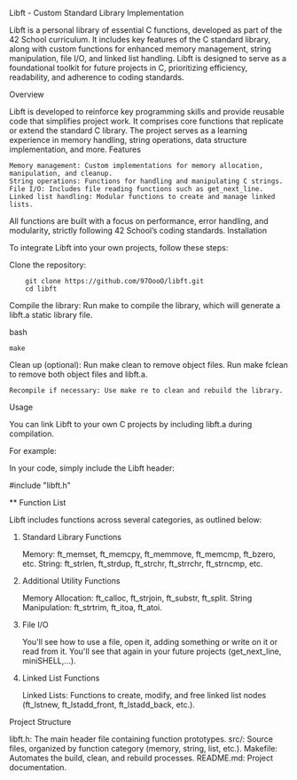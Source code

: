 Libft - Custom Standard Library Implementation

Libft is a personal library of essential C functions, developed as part of the 42 School curriculum. It includes key features of the C standard library, along with custom functions for enhanced memory management, string manipulation, file I/O, and linked list handling. Libft is designed to serve as a foundational toolkit for future projects in C, prioritizing efficiency, readability, and adherence to coding standards.

Overview

Libft is developed to reinforce key programming skills and provide reusable code that simplifies project work. It comprises core functions that replicate or extend the standard C library. The project serves as a learning experience in memory handling, string operations, data structure implementation, and more.
Features

    Memory management: Custom implementations for memory allocation, manipulation, and cleanup.
    String operations: Functions for handling and manipulating C strings.
    File I/O: Includes file reading functions such as get_next_line.
    Linked list handling: Modular functions to create and manage linked lists.

All functions are built with a focus on performance, error handling, and modularity, strictly following 42 School’s coding standards.
Installation

To integrate Libft into your own projects, follow these steps:

Clone the repository:
    
        git clone https://github.com/97OooO/libft.git
        cd libft

Compile the library: Run make to compile the library, which will generate a libft.a static library file.

bash

    make

Clean up (optional):
        Run make clean to remove object files.
        Run make fclean to remove both object files and libft.a.

    Recompile if necessary: Use make re to clean and rebuild the library.

Usage

  You can link Libft to your own C projects by including libft.a during compilation.

For example:

  In your code, simply include the Libft header:

#include "libft.h"

** Function List

Libft includes functions across several categories, as outlined below:
1. Standard Library Functions

    Memory: ft_memset, ft_memcpy, ft_memmove, ft_memcmp, ft_bzero, etc.
    String: ft_strlen, ft_strdup, ft_strchr, ft_strrchr, ft_strncmp, etc.

2. Additional Utility Functions

    Memory Allocation: ft_calloc, ft_strjoin, ft_substr, ft_split.
    String Manipulation: ft_strtrim, ft_itoa, ft_atoi.
3. File I/O

    You'll see how to use a file, open it, adding something or write on it or read from it.
You'll see that again in your future projects (get_next_line, miniSHELL,...).

5. Linked List Functions

    Linked Lists: Functions to create, modify, and free linked list nodes (ft_lstnew, ft_lstadd_front, ft_lstadd_back, etc.).

Project Structure

  libft.h: The main header file containing function prototypes.
  src/: Source files, organized by function category (memory, string, list, etc.).
  Makefile: Automates the build, clean, and rebuild processes.
  README.md: Project documentation.
